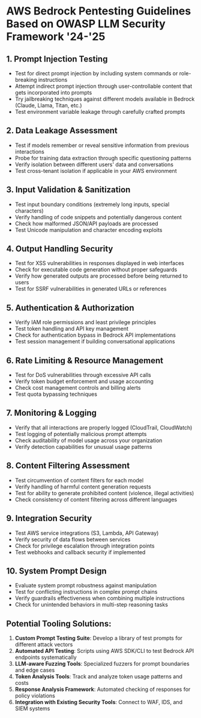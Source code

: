 # AWS Bedrock Pentesting Guidelines Based on OWASP LLM Security Framework '24-'25

## 1. Prompt Injection Testing
- Test for direct prompt injection by including system commands or role-breaking instructions
- Attempt indirect prompt injection through user-controllable content that gets incorporated into prompts
- Try jailbreaking techniques against different models available in Bedrock (Claude, Llama, Titan, etc.)
- Test environment variable leakage through carefully crafted prompts

## 2. Data Leakage Assessment
- Test if models remember or reveal sensitive information from previous interactions
- Probe for training data extraction through specific questioning patterns
- Verify isolation between different users' data and conversations
- Test cross-tenant isolation if applicable in your AWS environment

## 3. Input Validation & Sanitization
- Test input boundary conditions (extremely long inputs, special characters)
- Verify handling of code snippets and potentially dangerous content
- Check how malformed JSON/API payloads are processed
- Test Unicode manipulation and character encoding exploits

## 4. Output Handling Security
- Test for XSS vulnerabilities in responses displayed in web interfaces
- Check for executable code generation without proper safeguards
- Verify how generated outputs are processed before being returned to users
- Test for SSRF vulnerabilities in generated URLs or references

## 5. Authentication & Authorization
- Verify IAM role permissions and least privilege principles
- Test token handling and API key management
- Check for authentication bypass in Bedrock API implementations
- Test session management if building conversational applications

## 6. Rate Limiting & Resource Management
- Test for DoS vulnerabilities through excessive API calls
- Verify token budget enforcement and usage accounting
- Check cost management controls and billing alerts
- Test quota bypassing techniques

## 7. Monitoring & Logging
- Verify that all interactions are properly logged (CloudTrail, CloudWatch)
- Test logging of potentially malicious prompt attempts
- Check auditability of model usage across your organization
- Verify detection capabilities for unusual usage patterns

## 8. Content Filtering Assessment
- Test circumvention of content filters for each model
- Verify handling of harmful content generation requests
- Test for ability to generate prohibited content (violence, illegal activities)
- Check consistency of content filtering across different languages

## 9. Integration Security
- Test AWS service integrations (S3, Lambda, API Gateway)
- Verify security of data flows between services
- Check for privilege escalation through integration points
- Test webhooks and callback security if implemented

## 10. System Prompt Design
- Evaluate system prompt robustness against manipulation
- Test for conflicting instructions in complex prompt chains
- Verify guardrails effectiveness when combining multiple instructions
- Check for unintended behaviors in multi-step reasoning tasks

## Potential Tooling Solutions:
1. **Custom Prompt Testing Suite**: Develop a library of test prompts for different attack vectors
2. **Automated API Testing**: Scripts using AWS SDK/CLI to test Bedrock API endpoints systematically
3. **LLM-aware Fuzzing Tools**: Specialized fuzzers for prompt boundaries and edge cases
4. **Token Analysis Tools**: Track and analyze token usage patterns and costs
5. **Response Analysis Framework**: Automated checking of responses for policy violations
6. **Integration with Existing Security Tools**: Connect to WAF, IDS, and SIEM systems

